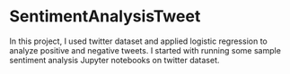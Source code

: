 # SentimentAnalysisTweet
In this project, I used twitter dataset and applied logistic regression to analyze positive and negative tweets. I started with running some sample sentiment analysis Jupyter notebooks on twitter dataset. 
